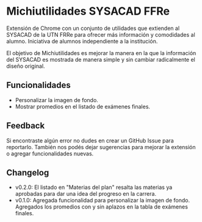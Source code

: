 # Michiutilidades SYSACAD FFRe

Extensión de Chrome con un conjunto de utilidades que extienden al SYSACAD de la UTN FRRe para ofrecer más información y comodidades al alumno. Iniciativa de alumnos independiente a la institución.

El objetivo de Michiutilidades es mejorar la manera en la que la información del SYSACAD es mostrada de manera simple y sin cambiar radicalmente el diseño original.

## Funcionalidades

- Personalizar la imagen de fondo.
- Mostrar promedios en el listado de exámenes finales.

## Feedback

Si encontraste algún error no dudes en crear un GitHub Issue para reportarlo. También nos podés dejar sugerencias para mejorar la extensión o agregar funcionalidades nuevas.

## Changelog

- v0.2.0: El listado en "Materias del plan" resalta las materias ya aprobadas para dar una idea del progreso en la carrera.
- v0.1.0: Agregada funcionalidad para personalizar la imagen de fondo. Agregados los promedios con y sin aplazos en la tabla de exámenes finales.
